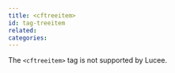 ```yaml
---
title: <cftreeitem>
id: tag-treeitem
related:
categories:
---
```


The `<cftreeitem>` tag is not supported by Lucee.
